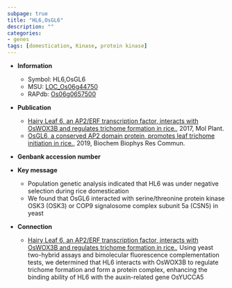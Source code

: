 ```yaml
---
subpage: true
title: "HL6,OsGL6"
description: ""
categories:
- genes
tags: [domestication, Kinase, protein kinase]
---
```


* **Information**  
    + Symbol: HL6,OsGL6  
    + MSU: [LOC_Os06g44750](http://rice.plantbiology.msu.edu/cgi-bin/ORF_infopage.cgi?orf=LOC_Os06g44750)  
    + RAPdb: [Os06g0657500](http://rapdb.dna.affrc.go.jp/viewer/gbrowse_details/irgsp1?name=Os06g0657500)  

* **Publication**  
    + [Hairy Leaf 6, an AP2/ERF transcription factor, interacts with OsWOX3B and regulates trichome formation in rice.](http://www.ncbi.nlm.nih.gov/pubmed?term=Hairy+Leaf+6,+an+AP2/ERF+transcription+factor,+interacts+with+OsWOX3B+and+regulates+trichome+formation+in+rice.%5BTitle%5D), 2017, Mol Plant.
    + [OsGL6, a conserved AP2 domain protein, promotes leaf trichome initiation in rice.](http://www.ncbi.nlm.nih.gov/pubmed?term=OsGL6,+a+conserved+AP2+domain+protein,+promotes+leaf+trichome+initiation+in+rice.%5BTitle%5D), 2019, Biochem Biophys Res Commun.

* **Genbank accession number**  

* **Key message**  
    + Population genetic analysis indicated that HL6 was under negative selection during rice domestication
    + We found that OsGL6 interacted with serine/threonine protein kinase OSK3 (OSK3) or COP9 signalosome complex subunit 5a (CSN5) in yeast

* **Connection**  
    + [Hairy Leaf 6, an AP2/ERF transcription factor, interacts with OsWOX3B and regulates trichome formation in rice.](http://www.ncbi.nlm.nih.gov/pubmed?term=Hairy+Leaf+6,+an+AP2/ERF+transcription+factor,+interacts+with+OsWOX3B+and+regulates+trichome+formation+in+rice.%5BTitle%5D),  Using yeast two-hybrid assays and bimolecular fluorescence complementation tests, we determined that HL6 interacts with OsWOX3B to regulate trichome formation and form a protein complex, enhancing the binding ability of HL6 with the auxin-related gene OsYUCCA5



